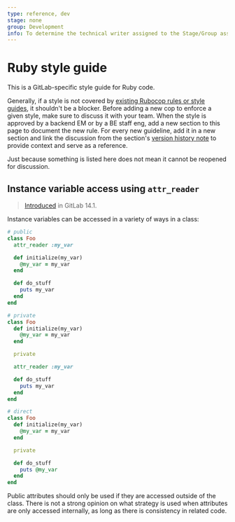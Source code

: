 ```yaml
---
type: reference, dev
stage: none
group: Development
info: To determine the technical writer assigned to the Stage/Group associated with this page, see https://about.gitlab.com/handbook/engineering/ux/technical-writing/#assignments
---
```


# Ruby style guide

This is a GitLab-specific style guide for Ruby code.

Generally, if a style is not covered by [existing Rubocop rules or style guides](../contributing/style_guides.md#ruby-rails-rspec), it shouldn't be a blocker.
Before adding a new cop to enforce a given style, make sure to discuss it with your team.
When the style is approved by a backend EM or by a BE staff eng, add a new section to this page to
document the new rule. For every new guideline, add it in a new section and link the discussion from the section's
[version history note](../documentation/versions.md#version-text-in-the-version-history)
to provide context and serve as a reference.

Just because something is listed here does not mean it cannot be reopened for discussion.

## Instance variable access using `attr_reader`

> [Introduced](https://gitlab.com/gitlab-org/gitlab/-/merge_requests/52351) in GitLab 14.1.

Instance variables can be accessed in a variety of ways in a class:

```ruby
# public
class Foo
  attr_reader :my_var

  def initialize(my_var)
    @my_var = my_var
  end

  def do_stuff
    puts my_var
  end
end

# private
class Foo
  def initialize(my_var)
    @my_var = my_var
  end

  private

  attr_reader :my_var

  def do_stuff
    puts my_var
  end
end

# direct
class Foo
  def initialize(my_var)
    @my_var = my_var
  end

  private

  def do_stuff
    puts @my_var
  end
end
```

Public attributes should only be used if they are accessed outside of the class.
There is not a strong opinion on what strategy is used when attributes are only
accessed internally, as long as there is consistency in related code.
